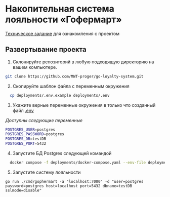 # Накопительная система лояльности «Гофермарт»

[Техническое задание](docs/SPECIFICATION.md) для ознакомления с проектом

## Развертывание проекта

1. Склонируйте репозиторий в любую подходящую директорию на вашем компьютере.

```bash
git clone https://github.com/MWT-proger/go-loyalty-system.git
```


2. Скопируйте шаблон файла с переменным окружения

```bash
  cp deployments/.env.example deployments/.env
```

3. Укажите верные переменные окружения в только что созданный файл [.env](deployments/.env)

*Доступны следующие переменные*
```bash
POSTGRES_USER=postgres
POSTGRES_PASSWORD=postgres
POSTGRES_DB=testDB
POSTGRES_PORT=5432
```
4. Запустите БД Postgres следующей командой

```bash
  docker compose -f deployments/docker-compose.yaml --env-file deployments/.env up
```
5. Запустите систему лояльности
```
go run ./cmd/gophermart -a "localhost:7000" -d "user=postgres password=postgres host=localhost port=5432 dbname=testDB sslmode=disable"
```
